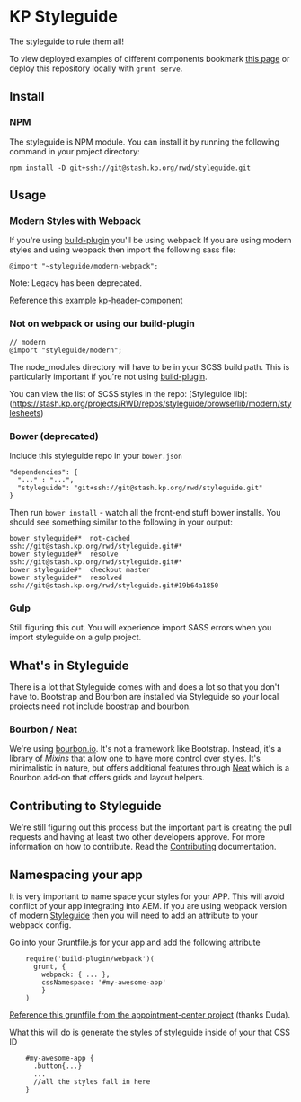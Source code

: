 # KP Styleguide

The styleguide to rule them all!

To view deployed examples of different components bookmark [this page](https://wppdev1.kaiserpermanente.org/styleguide/) or deploy this repository locally with ``` grunt serve ```.

## Install
### NPM

The styleguide is NPM module. You can install it by running the following command in your project directory:

    npm install -D git+ssh://git@stash.kp.org/rwd/styleguide.git

## Usage

### Modern Styles with Webpack

If you're using [build-plugin](https://stash.kp.org/projects/RWD/repos/build-plugin/browse) you'll be using webpack
If you are using modern styles and using webpack then import the following sass file:

    @import "~styleguide/modern-webpack";

Note: Legacy has been deprecated.

Reference this example [kp-header-component](https://stash.kp.org/projects/CDS/repos/kp-header-component/browse)

### Not on webpack or using our build-plugin

    // modern
    @import "styleguide/modern";

The node_modules directory will have to be in your SCSS build path. This is particularly important if you're not using [build-plugin](https://stash.kp.org/projects/RWD/repos/build-plugin/browse).

You can view the list of SCSS styles in the repo: [Styleguide lib]:(https://stash.kp.org/projects/RWD/repos/styleguide/browse/lib/modern/stylesheets)

### Bower (deprecated)

Include this styleguide repo in your `bower.json`

    "dependencies": {
      "..." : "...",
      "styleguide": "git+ssh://git@stash.kp.org/rwd/styleguide.git"
    }

Then run `bower install` - watch all the front-end stuff bower installs. You should see something similar to the following in your output:

    bower styleguide#*  not-cached ssh://git@stash.kp.org/rwd/styleguide.git#*
    bower styleguide#*  resolve ssh://git@stash.kp.org/rwd/styleguide.git#*
    bower styleguide#*  checkout master
    bower styleguide#*  resolved ssh://git@stash.kp.org/rwd/styleguide.git#19b64a1850

### Gulp

Still figuring this out. You will experience import SASS errors when you import styleguide on a gulp project.

## What's in Styleguide

There is a lot that Styleguide comes with and does a lot so that you don't have to. Bootstrap and Bourbon are installed via Styleguide so your local projects need not include boostrap and bourbon.

### Bourbon / Neat

We're using [bourbon.io](http://bourbon.io/). It's not a framework like Bootstrap. Instead, it's a library of _Mixins_ that allow one to have more control over styles. It's minimalistic in nature, but offers additional features through [Neat](http://neat.bourbon.io/) which is a Bourbon add-on that offers grids and layout helpers.

## Contributing to Styleguide
We're still figuring out this process but the important part is creating the pull requests and having at least two other developers approve.
For more information on how to contribute. Read the [Contributing](https://stash.kp.org/projects/RWD/repos/styleguide/browse/CONTRIBUTING.md) documentation.

## Namespacing your app
<a name="#namespacing"></a>
It is very important to name space your styles for your APP. This will avoid conflict of your app integrating into AEM. If you are using webpack version of modern [Styleguide](https://stash.kp.org/projects/RWD/repos/styleguide/browse/_modern-webpack.scss) then you will need to add an attribute to your webpack config.

Go into your Gruntfile.js for your app and add the following attribute 

        require('build-plugin/webpack')(
          grunt, {
            webpack: { ... },
            cssNamespace: '#my-awesome-app'
            }
        )

[Reference this gruntfile from the appointment-center project](https://stash.kp.org/projects/RWD/repos/my-medical-record/browse/ui.resources/Gruntfile.js#63) (thanks Duda).

What this will do is generate the styles of styleguide inside of your that CSS ID

        #my-awesome-app {
          .button{...}
          ...
          //all the styles fall in here
        }
